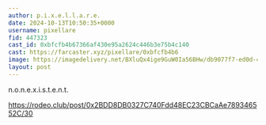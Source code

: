 ```yaml
---
author: p.i.x.e.l.l.a.r.e.
date: 2024-10-13T10:50:35+0000
username: pixellare
fid: 447323
cast_id: 0xbfcfb4b67366af430e95a2624c446b3e75b4c140
cast: https://farcaster.xyz/pixellare/0xbfcfb4b6
image: https://imagedelivery.net/BXluQx4ige9GuW0Ia56BHw/db9077f7-ed0d-43d0-8415-be5d699a6000/original
layout: post
---
```


n.o.n.e.x.i.s.t.e.n.t.

https://rodeo.club/post/0x2BDD8DB0327C740Fdd48EC23CBCaAe789346552C/30

<img src='https://imagedelivery.net/BXluQx4ige9GuW0Ia56BHw/db9077f7-ed0d-43d0-8415-be5d699a6000/original' alt='' referrerpolicy='no-referrer'/>
